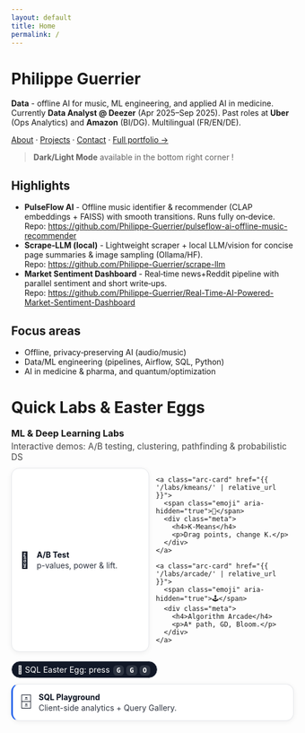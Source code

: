 ```yaml
---
layout: default
title: Home
permalink: /
---
```

# Philippe Guerrier

**Data** - offline AI for music, ML engineering, and applied AI in medicine. Currently **Data Analyst @ Deezer** (Apr 2025–Sep 2025). Past roles at **Uber** (Ops Analytics) and **Amazon** (BI/DG). Multilingual (FR/EN/DE).

[About](/about/) · [Projects](/projects/) · [Contact](/contact/) · [Full portfolio →](https://sites.google.com/view/philippeguerrier/home)

> **Dark/Light Mode** available in the bottom right corner !

## Highlights
- **PulseFlow AI** - Offline music identifier & recommender (CLAP embeddings + FAISS) with smooth transitions. Runs fully on‑device.  
  Repo: <https://github.com/Philippe-Guerrier/pulseflow-ai-offline-music-recommender>
- **Scrape‑LLM (local)** - Lightweight scraper + local LLM/vision for concise page summaries & image sampling (Ollama/HF).  
  Repo: <https://github.com/Philippe-Guerrier/scrape-llm>
- **Market Sentiment Dashboard** - Real‑time news+Reddit pipeline with parallel sentiment and short write‑ups.  
  Repo: <https://github.com/Philippe-Guerrier/Real-Time-AI-Powered-Market-Sentiment-Dashboard>

## Focus areas
- Offline, privacy‑preserving AI (audio/music)  
- Data/ML engineering (pipelines, Airflow, SQL, Python)  
- AI in medicine & pharma, and quantum/optimization


# Quick Labs & Easter Eggs 

<section class="mini-arcade">
  <h3>ML & Deep Learning Labs</h3>
  <p class="labs-sub">Interactive demos: A/B testing, clustering, pathfinding & probabilistic DS</p>

  <div class="arcade-cards">
    <!-- Labs -->
    <a class="arc-card" href="{{ '/labs/ab/' | relative_url }}">
      <span class="emoji" aria-hidden="true">🧪</span>
      <div class="meta">
        <h4>A/B Test</h4>
        <p>p-values, power & lift.</p>
      </div>
    </a>

    <a class="arc-card" href="{{ '/labs/kmeans/' | relative_url }}">
      <span class="emoji" aria-hidden="true">🎯</span>
      <div class="meta">
        <h4>K-Means</h4>
        <p>Drag points, change K.</p>
      </div>
    </a>

    <a class="arc-card" href="{{ '/labs/arcade/' | relative_url }}">
      <span class="emoji" aria-hidden="true">🕹️</span>
      <div class="meta">
        <h4>Algorithm Arcade</h4>
        <p>A* path, GD, Bloom.</p>
      </div>
    </a>
  </div>

  <!-- SQL section -->
  <div class="sql-split">
    <span class="egg-pill">🥚 SQL Easter Egg: press <kbd>G</kbd><kbd>G</kbd><kbd>O</kbd></span>
    <a class="arc-card sql-card" href="{{ '/play/sql/' | relative_url }}">
      <span class="emoji" aria-hidden="true">🗄️</span>
      <div class="meta">
        <h4>SQL Playground</h4>
        <p>Client-side analytics + Query Gallery.</p>
      </div>
    </a>
  </div>
</section>

<style>
/* scoped, theme-aware */
.mini-arcade{margin:18px 0}
.mini-arcade h3{margin:0 0 4px}
.mini-arcade .labs-sub{margin:0 0 10px; opacity:.8; font-size:.95rem}

.mini-arcade{
  --bg:#fff; --tx:#0b1220; --bd:#e5e7eb; --hover:#f8fafc; --shadow:0 2px 10px rgba(2,6,23,.06);
  --accent:#2563eb; --egg-bg:#111827; --egg-tx:#fff;
}
html[data-theme="dark"] .mini-arcade{
  --bg:#0f172a; --tx:#e8eef7; --bd:#1f2937; --hover:#111827; --shadow:0 2px 10px rgba(0,0,0,.25);
  --accent:#60a5fa; --egg-bg:#e5e7eb; --egg-tx:#0b1220;
}

.arcade-cards{display:grid;gap:12px;grid-template-columns:repeat(auto-fit,minmax(240px,1fr))}
.arc-card{
  display:flex;gap:12px;align-items:center;text-decoration:none;
  border:1px solid var(--bd); background:var(--bg); color:var(--tx);
  padding:14px;border-radius:14px;box-shadow:var(--shadow);
  transition:transform .12s ease, background .12s ease, border-color .12s ease;
}
.arc-card:hover{transform:translateY(-1px);background:var(--hover);border-color:var(--accent)}
.arc-card .emoji{font-size:28px;line-height:1}
.arc-card .meta h4{margin:0 0 2px}
.arc-card .meta p{margin:0;opacity:.85}

/* SQL split block */
.sql-split{margin-top:16px;display:grid;gap:10px}
.egg-pill{
  width:max-content; font-size:.9rem; padding:6px 10px; border-radius:999px;
  background:var(--egg-bg); color:var(--egg-tx); border:1px solid var(--bd);
}
.egg-pill kbd{
  font-family:ui-monospace,Menlo,Consolas,monospace; font-weight:600; font-size:.85em;
  background:rgba(255,255,255,.12); padding:2px 6px; border-radius:6px; margin:0 2px;
}
html[data-theme="dark"] .egg-pill kbd{ background:rgba(0,0,0,.08); }

/* subtle accent for SQL card */
.sql-card{border-left:3px solid var(--accent)}
</style>


<!-- Person JSON-LD (homepage only) -->
<script type="application/ld+json">
{
  "@context": "https://schema.org",
  "@type": "Person",
  "name": "{{ site.author.name | escape }}",
  "jobTitle": "{{ site.author.job_title | escape }}",
  "url": "{{ '/' | absolute_url }}"{% if site.author.image %},
  "image": "{{ site.author.image | absolute_url }}"{% endif %},
  "email": "mailto:{{ site.author.email | escape }}",
  "sameAs": {{ site.author.same_as | jsonify }},
  "alumniOf": [{% for a in site.author.alumni_of %}{ "@type":"CollegeOrUniversity","name":"{{ a | escape }}" }{% unless forloop.last %}, {% endunless %}{% endfor %}],
  "knowsLanguage": {{ site.author.knows_language | jsonify }}{% if site.author.works_for %},
  "worksFor": { "@type":"Organization", "name":"{{ site.author.works_for | escape }}" }{% endif %}
}
</script>


